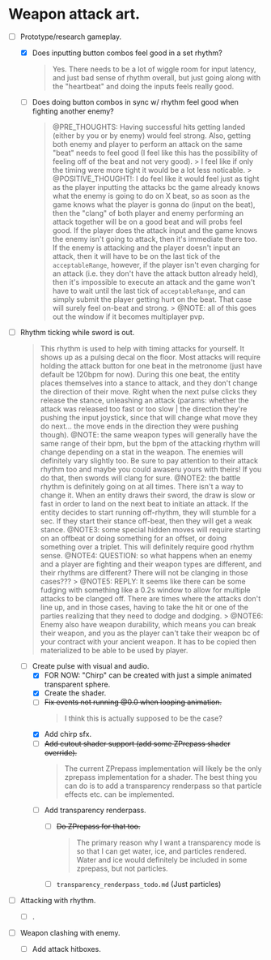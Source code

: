# Weapon attack art.


- [ ] Prototype/research gameplay.
    - [x] Does inputting button combos feel good in a set rhythm?
        > Yes. There needs to be a lot of wiggle room for input latency, and just bad sense of rhythm overall, but just going along with the "heartbeat" and doing the inputs feels really good.
    - [ ] Does doing button combos in sync w/ rhythm feel good when fighting another enemy?
        > @PRE_THOUGHTS: Having successful hits getting landed (either by you or by enemy) would feel strong. Also, getting both enemy and player to perform an attack on the same "beat" needs to feel good (I feel like this has the possibility of feeling off of the beat and not very good).
            > I feel like if only the timing were more tight it would be a lot less noticable.
            > @POSITIVE_THOUGHT!: I do feel like it would feel just as tight as the player inputting the attacks bc the game already knows what the enemy is going to do on X beat, so as soon as the game knows what the player is gonna do (input on the beat), then the "clang" of both player and enemy performing an attack together will be on a good beat and will probs feel good. If the player does the attack input and the game knows the enemy isn't going to attack, then it's immediate there too. If the enemy is attacking and the player doesn't input an attack, then it will have to be on the last tick of the `acceptableRange`, however, if the player isn't even charging for an attack (i.e. they don't have the attack button already held), then it's impossible to execute an attack and the game won't have to wait until the last tick of `acceptableRange`, and can simply submit the player getting hurt on the beat. That case will surely feel on-beat and strong.
                > @NOTE: all of this goes out the window if it becomes multiplayer pvp.



- [ ] Rhythm ticking while sword is out.
    > This rhythm is used to help with timing attacks for yourself. It shows up as a pulsing decal on the floor. Most attacks will require holding the attack button for one beat in the metronome (just have default be 120bpm for now). During this one beat, the entity places themselves into a stance to attack, and they don't change the direction of their move. Right when the next pulse clicks they release the stance, unleashing an attack (params: whether the attack was released too fast or too slow | the direction they're pushing the input joystick, since that will change what move they do next... the move ends in the direction they were pushing though).
    > @NOTE: the same weapon types will generally have the same range of their bpm, but the bpm of the attacking rhythm will change depending on a stat in the weapon. The enemies will definitely vary slightly too. Be sure to pay attention to their attack rhythm too and maybe you could awaseru yours with theirs! If you do that, then swords will clang for sure.
    > @NOTE2: the battle rhythm is definitely going on at all times. There isn't a way to change it. When an entity draws their sword, the draw is slow or fast in order to land on the next beat to initiate an attack. If the entity decides to start running off-rhythm, they will stumble for a sec. If they start their stance off-beat, then they will get a weak stance. 
    > @NOTE3: some special hidden moves will require starting on an offbeat or doing something for an offset, or doing something over a triplet. This will definitely require good rhythm sense.
    > @NOTE4: QUESTION: so what happens when an enemy and a player are fighting and their weapon types are different, and their rhythms are different? There will not be clanging in those cases???
        > @NOTE5: REPLY: It seems like there can be some fudging with something like a 0.2s window to allow for multiple attacks to be clanged off. There are times where the attacks don't line up, and in those cases, having to take the hit or one of the parties realizing that they need to dodge and dodging.
        > @NOTE6: Enemy also have weapon durability, which means you can break their weapon, and you as the player can't take their weapon bc of your contract with your ancient weapon. It has to be copied then materialized to be able to be used by player.

    - [ ] Create pulse with visual and audio.
        - [x] FOR NOW: "Chirp" can be created with just a simple animated transparent sphere.
        - [x] Create the shader.
        - [ ] ~~Fix events not running @0.0 when looping animation.~~
            > I think this is actually supposed to be the case?
        - [x] Add chirp sfx.
        - [ ] ~~Add cutout shader support (add some ZPrepass shader override).~~
            > The current ZPrepass implementation will likely be the only zprepass implementation for a shader. The best thing you can do is to add a transparency renderpass so that particle effects etc. can be implemented.
        - [ ] Add transparency renderpass.
            - [ ] ~~Do ZPrepass for that too.~~
                > The primary reason why I want a transparency mode is so that I can get water, ice, and particles rendered. Water and ice would definitely be included in some zprepass, but not particles.
            - [ ] `transparency_renderpass_todo.md` (Just particles)



- [ ] Attacking with rhythm.
    - [ ] .

- [ ] Weapon clashing with enemy.
    - [ ] Add attack hitboxes.

